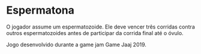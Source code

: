# Espermatona

O jogador assume um espermatozoide. Ele deve vencer três corridas contra outros espermatozoides antes de participar da corrida final até o óvulo.

Jogo desenvolvido durante a game jam Game Jaaj 2019.
